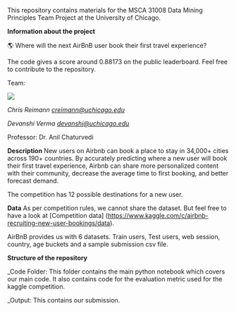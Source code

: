 This repository contains materials for the MSCA 31008 Data Mining Principles Team Project at the University of Chicago. 

**Information about the project**

:earth_americas: Where will the next AirBnB user book their first travel experience?

The code gives a score around 0.88173 on the public leaderboard. Feel free to contribute to the repository. 

Team: 

![](https://pasteboard.co/JovyRn0.png)

_Chris Reimann [creimann@uchicago.edu](creimann@uchicago.edu)_

_Devanshi Verma [devanshi@uchicago.edu](devanshi@uchicago.edu)_

Professor: Dr. Anil Chaturvedi


**Description**
New users on Airbnb can book a place to stay in 34,000+ cities across 190+ countries. By accurately predicting where a new user will book their first travel experience, Airbnb can share more personalized content with their community, decrease the average time to first booking, and better forecast demand.

The competition has 12 possible destinations for a new user.

**Data**
As per competition rules, we cannot share the dataset. But feel free to have a look at [Competition data] (https://www.kaggle.com/c/airbnb-recruiting-new-user-bookings/data). 

AirBnB provides us with 6 datasets. Train users, Test users, web session, country, age buckets and a sample submission csv file.

**Structure of the repository**

_Code Folder: This folder contains the main python notebook which covers our main code. It also contains code for the evaluation metric used for the kaggle competition.

_Output: This contains our submission.








